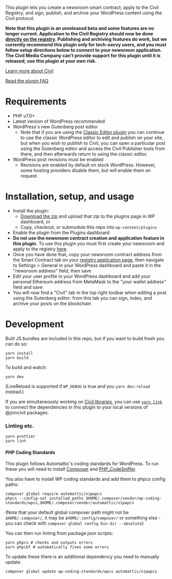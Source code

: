 This plugin lets you create a newsroom smart contract; apply to the Civil Registry; and sign, publish, and archive your WordPress content using the Civil protocol.

**Note that this plugin is an unreleased beta and some features are no longer current. Application to the Civil Registry should now be done [directly on the registry](https://registry.civil.co/apply-to-registry). Publishing and archiving features do work, but we currently recommend this plugin only for tech-savvy users, and you must follow setup directions below to connect to your newsroom application. The Civil Media Company can't provide support for this plugin until it is released; use this plugin at your own risk.**

[Learn more about Civil](https://civil.co)

[Read the plugin FAQ](https://cvlconsensys.zendesk.com/hc/en-us/categories/360001540371-Publisher)

# Requirements

- PHP v7.0+
- Latest version of WordPress recommended
- WordPress's new Gutenberg post editor
    - Note that if you are using the [Classic Editor plugin](https://wordpress.org/plugins/classic-editor/) you can continue to use the classic WordPress editor to edit and publish on your site, but when you wish to publish to Civil, you can open a particular post using the Gutenberg editor and access the Civil Publisher tools from there, and then afterwards return to using the classic editor.
- WordPress post revisions must be enabled
    - Revisions are enabled by default on stock WordPress. However, some hosting providers disable them, but will enable them on request.

# Installation, setup, and usage

- Install the plugin:
    - [Download the zip](https://github.com/joincivil/civil-publisher-wordpress-plugin/archive/master.zip) and upload that zip to the plugins page in WP dashboard, or
    - Copy, checkout, or submodule this repo into `wp-content/plugins`
- Enable the plugin from the Plugins dashboard
- **Do not use the newsroom contract creation and application feature in this plugin.** To use this plugin you must first create your newsroom and apply to the registry [here](https://registry.civil.co/apply-to-registry).
- Once you have done that, copy your newsroom contract address from the Smart Contract tab on your [registry application page](https://registry.civil.co/apply-to-registry/), then navigate to Settings > General in your WordPress dashboard and paste it in the "newsroom address" field, then save
- Edit your user profile in your WordPress dashboard and add your personal Ethereum address from MetaMask to the "your wallet address" field and save
- You will now find a "Civil" tab in the top right toolbar when editing a post using the Gutenberg editor: from this tab you can sign, index, and archive your posts on the blockchain

# Development

Built JS bundles are included in this repo, but if you want to build fresh you can do so:

    yarn install
    yarn build

To build and watch:

    yarn dev

(LiveReload is supported if `WP_DEBUG` is true and you `yarn dev:reload` instead.)

If you are simultaneously working on [Civil libraries](https://github.com/joincivil/Civil), you can use [`yarn link`](https://yarnpkg.com/lang/en/docs/cli/link/) to connect the dependencies in this plugin to your local versions of @joincivil packages.

### Linting etc.

    yarn prettier
    yarn lint

#### PHP Coding Standards

This plugin follows Automattic's coding standards for WordPress. To run these you will need to install [Composer](https://getcomposer.org/doc/00-intro.md#installation-linux-unix-macos) and [PHP_CodeSniffer](https://github.com/squizlabs/PHP_CodeSniffer#composer).

You also have to install WP coding standards and add them to phpcs config paths:

    composer global require automattic/vipwpcs
    phpcs --config-set installed_paths $HOME/.composer/vendor/wp-coding-standards/wpcs,$HOME/.composer/vendor/automattic/vipwpcs

(Note that your default global composer path might not be `$HOME/.composer/`, it may be `$HOME/.config/composer/` or something else - you can check with `composer global config bin-dir --absolute`)

You can then run linting from package.json scripts:

    yarn phpcs # checks and outputs errors
    yarn phpcbf # automatically fixes some errors

To update these there is an additional dependency you need to manually update:

    composer global update wp-coding-standards/wpcs automattic/vipwpcs
